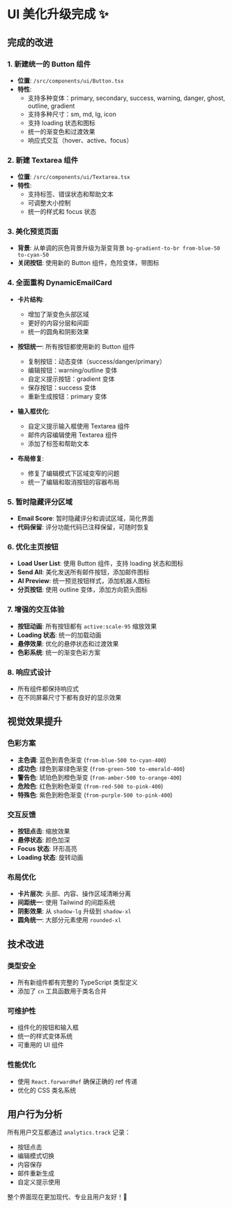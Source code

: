 # UI 美化升级完成 ✨

## 完成的改进

### 1. 新建统一的 Button 组件

- **位置**: `/src/components/ui/Button.tsx`
- **特性**:
  - 支持多种变体：primary, secondary, success, warning, danger, ghost, outline, gradient
  - 支持多种尺寸：sm, md, lg, icon
  - 支持 loading 状态和图标
  - 统一的渐变色和过渡效果
  - 响应式交互（hover、active、focus）

### 2. 新建 Textarea 组件

- **位置**: `/src/components/ui/Textarea.tsx`
- **特性**:
  - 支持标签、错误状态和帮助文本
  - 可调整大小控制
  - 统一的样式和 focus 状态

### 3. 美化预览页面

- **背景**: 从单调的灰色背景升级为渐变背景 `bg-gradient-to-br from-blue-50 to-cyan-50`
- **关闭按钮**: 使用新的 Button 组件，危险变体，带图标

### 4. 全面重构 DynamicEmailCard

- **卡片结构**:
  - 增加了渐变色头部区域
  - 更好的内容分层和间距
  - 统一的圆角和阴影效果

- **按钮统一**: 所有按钮都使用新的 Button 组件
  - 复制按钮：动态变体（success/danger/primary）
  - 编辑按钮：warning/outline 变体
  - 自定义提示按钮：gradient 变体
  - 保存按钮：success 变体
  - 重新生成按钮：primary 变体

- **输入框优化**:
  - 自定义提示输入框使用 Textarea 组件
  - 邮件内容编辑使用 Textarea 组件
  - 添加了标签和帮助文本

- **布局修复**:
  - 修复了编辑模式下区域变窄的问题
  - 统一了编辑和取消按钮的容器布局

### 5. 暂时隐藏评分区域

- **Email Score**: 暂时隐藏评分和调试区域，简化界面
- **代码保留**: 评分功能代码已注释保留，可随时恢复

### 6. 优化主页按钮

- **Load User List**: 使用 Button 组件，支持 loading 状态和图标
- **Send All**: 美化发送所有邮件按钮，添加邮件图标
- **AI Preview**: 统一预览按钮样式，添加机器人图标
- **分页按钮**: 使用 outline 变体，添加方向箭头图标

### 7. 增强的交互体验

- **按钮动画**: 所有按钮都有 `active:scale-95` 缩放效果
- **Loading 状态**: 统一的加载动画
- **悬停效果**: 优化的悬停状态和过渡效果
- **色彩系统**: 统一的渐变色彩方案

### 8. 响应式设计

- 所有组件都保持响应式
- 在不同屏幕尺寸下都有良好的显示效果

## 视觉效果提升

### 色彩方案
- **主色调**: 蓝色到青色渐变 (`from-blue-500 to-cyan-400`)
- **成功色**: 绿色到翠绿色渐变 (`from-green-500 to-emerald-400`)
- **警告色**: 琥珀色到橙色渐变 (`from-amber-500 to-orange-400`)
- **危险色**: 红色到粉色渐变 (`from-red-500 to-pink-400`)
- **特殊色**: 紫色到粉色渐变 (`from-purple-500 to-pink-400`)

### 交互反馈
- **按钮点击**: 缩放效果
- **悬停状态**: 颜色加深
- **Focus 状态**: 环形高亮
- **Loading 状态**: 旋转动画

### 布局优化
- **卡片层次**: 头部、内容、操作区域清晰分离
- **间距统一**: 使用 Tailwind 的间距系统
- **阴影效果**: 从 `shadow-lg` 升级到 `shadow-xl`
- **圆角统一**: 大部分元素使用 `rounded-xl`

## 技术改进

### 类型安全
- 所有新组件都有完整的 TypeScript 类型定义
- 添加了 `cn` 工具函数用于类名合并

### 可维护性
- 组件化的按钮和输入框
- 统一的样式变体系统
- 可重用的 UI 组件

### 性能优化
- 使用 `React.forwardRef` 确保正确的 ref 传递
- 优化的 CSS 类名系统

## 用户行为分析
所有用户交互都通过 `analytics.track` 记录：
- 按钮点击
- 编辑模式切换
- 内容保存
- 邮件重新生成
- 自定义提示使用

整个界面现在更加现代、专业且用户友好！🎉
